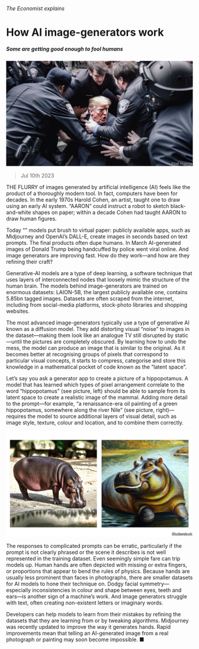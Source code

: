 ###### The Economist explains

# How AI image-generators work 

##### Some are getting good enough to fool humans 

![image](images/20230715_BLP501.jpg) 

> Jul 10th 2023 

THE FLURRY of images generated by artificial intelligence (AI) feels like the product of a thoroughly modern tool. In fact, computers have been  for decades. In the early 1970s Harold Cohen, an artist, taught one to draw using an early AI system. “AARON” could instruct a robot to sketch black-and-white shapes on paper; within a decade Cohen had taught AARON to draw human figures. 

Today “” models put brush to virtual paper: publicly available apps, such as Midjourney and OpenAI’s DALL-E, create images in seconds based on text prompts. The final products often dupe humans. In March AI-generated images of Donald Trump being handcuffed by police went viral online. And image generators are improving fast. How do they work—and how are they refining their craft?

Generative-AI models are a type of deep learning, a software technique that uses layers of interconnected nodes that loosely mimic the structure of the human brain. The models behind image-generators are trained on enormous datasets: LAION-5B, the largest publicly available one, contains 5.85bn tagged images. Datasets are often scraped from the internet, including from social-media platforms, stock-photo libraries and shopping websites. 

The most advanced image-generators typically use a type of generative AI known as a diffusion model. They add distorting visual “noise” to images in the dataset—making them look like an analogue TV still disrupted by static—until the pictures are completely obscured. By learning how to undo the mess, the model can produce an image that is similar to the original. As it becomes better at recognising groups of pixels that correspond to particular visual concepts, it starts to compress, categorise and store this knowledge in a mathematical pocket of code known as the “latent space”.

Let’s say you ask a generator app to create a picture of a hippopotamus. A model that has learned which types of pixel arrangement correlate to the word “hippopotamus” (see picture, left) should be able to sample from its latent space to create a realistic image of the mammal. Adding more detail to the prompt—for example, “a renaissance-era oil painting of a green hippopotamus, somewhere along the river Nile” (see picture, right)—requires the model to source additional layers of visual detail, such as image style, texture, colour and location, and to combine them correctly. 

![image](images/20230715_BLP505.jpg) 


The responses to complicated prompts can be erratic, particularly if the prompt is not clearly phrased or the scene it describes is not well represented in the training dataset. Even seemingly simple fare can trip models up. Human hands are often depicted with missing or extra fingers, or proportions that appear to bend the rules of physics. Because hands are usually less prominent than faces in photographs, there are smaller datasets for AI models to hone their technique on. Dodgy facial symmetry—especially inconsistencies in colour and shape between eyes, teeth and ears—is another sign of a machine’s work. And image generators struggle with text, often creating non-existent letters or imaginary words. 

Developers can help models to learn from their mistakes by refining the datasets that they are learning from or by tweaking algorithms. Midjourney was recently updated to improve the way it generates hands. Rapid improvements mean that telling an AI-generated image from a real photograph or painting may soon become impossible. ■


